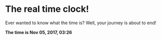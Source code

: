 # The real time clock!

Ever wanted to know what the time is? Well, your journey is about to end!

**The time is Nov 05, 2017, 03:26**